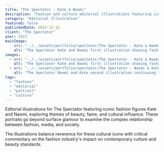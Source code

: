 ```yaml
---
title: "The Spectator - Kate & Naomi"
description: "Fashion and culture editorial illustrations featuring iconic supermodel portraits and contemporary commentary."
category: "Editorial Illustration"
featured: false
publishedDate: 2023-11-12
client: "The Spectator"
year: 2023
mainImage:
    src: "../../assets/portfolio/spectator/The Spectator - Kate & Naomi 1.png"
    alt: "The Spectator Kate and Naomi first illustration showing fashion editorial styling"
images:
  - src: "../../assets/portfolio/spectator/The Spectator - Kate & Naomi 1.png"
    alt: "The Spectator Kate and Naomi first illustration showing fashion editorial styling"
  - src: "../../assets/portfolio/spectator/The Spectator - Naomi & Kate 2.png"
    alt: "The Spectator Naomi and Kate second illustration continuing the fashion editorial theme"
tags:
  - "fashion"
  - "editorial"
  - "portrait"
  - "culture"
---
```


Editorial illustrations for The Spectator featuring iconic fashion figures Kate and Naomi, exploring themes of beauty, fame, and cultural influence. These portraits go beyond surface glamour to examine the complex relationship between fashion, media, and society.

The illustrations balance reverence for these cultural icons with critical commentary on the fashion industry's impact on contemporary culture and beauty standards.

